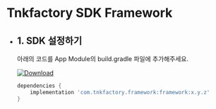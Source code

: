 # Tnkfactory SDK Framework

- ## 1. SDK 설정하기

  아래의 코드를 App Module의 build.gradle 파일에 추가해주세요.

  [![Download](https://api.bintray.com/packages/tnkfactory/android-sdk/framework/images/download.svg)](https://bintray.com/tnkfactory/android-sdk/framework/_latestVersion)

  ```gradle
  dependencies {
      implementation 'com.tnkfactory.framework:framework:x.y.z'
  }
  ```

